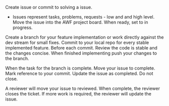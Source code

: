 Create issue or commit to solving a issue.
- Issues represent tasks, problems, requests - low and and high level.
Move the issue into the AWF project board.
When ready, set to in progress. 

Create a branch for your feature implementation or work directly against the dev stream for small fixes. 
Commit to your local repo for every stable implemented feature. 
Before each commit. Review the code is stable and the changes concise.
When finished implementing push your changes to the branch.     

When the task for the branch is complete. 
Move your issue to complete. Mark reference to your commit. 
Update the issue as completed. Do not close. 

A reviewer will move your issue to reviewed. 
When complete, the reviewer closes the ticket.
If more work is required, the reviewer will update the issue. 